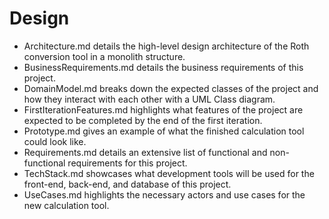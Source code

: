 # Design

- Architecture.md details the high-level design architecture of the Roth conversion tool in a monolith structure.
- BusinessRequirements.md details the business requirements of this project.
- DomainModel.md breaks down the expected classes of the project and how they interact with each other with a UML Class diagram.
- FirstIterationFeatures.md highlights what features of the project are expected to be completed by the end of the first iteration.
- Prototype.md gives an example of what the finished calculation tool could look like.
- Requirements.md details an extensive list of functional and non-functional requirements for this project.
- TechStack.md showcases what development tools will be used for the front-end, back-end, and database of this project.
- UseCases.md highlights the necessary actors and use cases for the new calculation tool.

